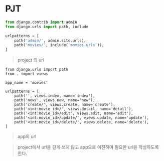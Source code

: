# PJT 

```python
from django.contrib import admin
from django.urls import path, include

urlpatterns = [
    path('admin/', admin.site.urls),
    path('movies/', include('movies.urls')),
]
```

> project 의 url



```
from django.urls import path
from . import views

app_name = 'movies'

urlpatterns = [
    path('', views.index, name='index'),
    path('new/', views.new, name='new'),
    path('create/', views.create, name='create'),
    path('<int:movie_id>/', views.detail, name='detail'),
    path('<int:movie_id>/edit', views.edit, name='edit'),
    path('<int:movie_id>/update/', views.update, name='update'),
    path('<int:movie_id>/delete/', views.delete, name='delete'),
]

```

> app의 url



> project에서 url을 길게 쓰지 않고 app으로 이전하여 필요한 url을 작성하도록 한다.
